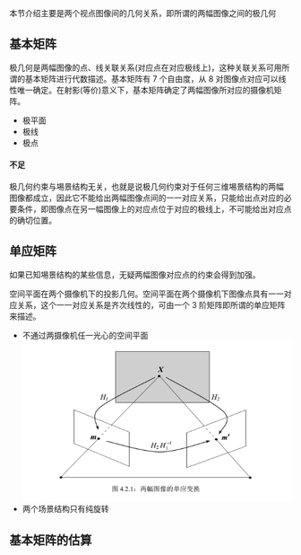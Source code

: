 本节介绍主要是两个视点图像间的几何关系，即所谓的两幅图像之间的极几何
## 基本矩阵
极几何是两幅图像的点、线关联关系(对应点在对应极线上)，这种关联关系可用所谓的基本矩阵进行代数描述。基本矩阵有 7 个自由度，从 8 对图像点对应可以线性唯一确定。在射影(等价)意义下，基本矩阵确定了两幅图像所对应的摄像机矩阵。
- 极平面
- 极线
- 极点


#### 不足
极几何约束与埸景结构无关，也就是说极几何约束对于任何三维埸景结构的两幅
图像都成立，因此它不能给出两幅图像点间的一一对应关系，只能给出点对应的必要条件，即图像点在另一幅图像上的对应点位于对应的极线上，不可能给出对应点的确切位置。
## 单应矩阵
如果已知埸景结构的某些信息，无疑两幅图像对应点的约束会得到加强。

空间平面在两个摄像机下的投影几何。空间平面在两个摄像机下图像点具有一一对应关系，这个一一对应关系是齐次线性的，可由一个 3 阶矩阵即所谓的单应矩阵来描述。
- 不通过两摄像机任一光心的空间平面
![](picture/两视点几何-0b022aa9.png)
- 两个场景结构只有纯旋转


## 基本矩阵的估算
